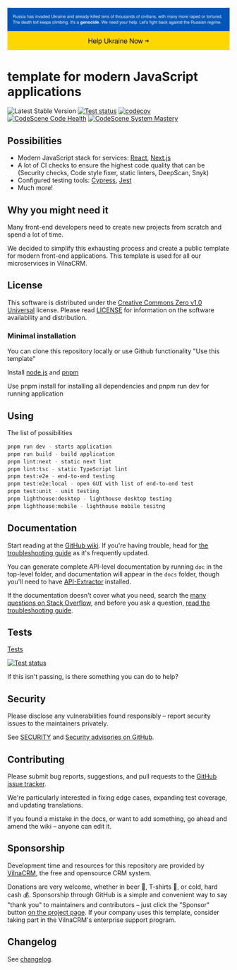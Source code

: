 [![SWUbanner](./public/supportUkraine.svg)](https://supportukrainenow.org/)

# template for modern JavaScript applications

![Latest Stable Version](https://poser.pugx.org/VilnaCRM-Org/frontend-ssr-template/v/stable.svg)
[![Test status](https://github.com/VilnaCRM-Org/frontend-ssr-template/workflows/Tests/badge.svg)](https://github.com/VilnaCRM-Org/frontend-ssr-template/actions)
[![codecov](https://codecov.io/gh/VilnaCRM-Org/frontend-ssr-template/branch/main/graph/badge.svg?token=J3SGCHIFD5)](https://codecov.io/gh/VilnaCRM-Org/frontend-ssr-template)
[![CodeScene Code Health](https://codescene.io/projects/39799/status-badges/code-health)](https://codescene.io/projects/39799)
[![CodeScene System Mastery](https://codescene.io/projects/39799/status-badges/system-mastery)](https://codescene.io/projects/39799)

## Possibilities

- Modern JavaScript stack for services: [React](https://react.dev/), [Next.js](https://nextjs.org/)
- A lot of CI checks to ensure the highest code quality that can be
  (Security checks, Code style fixer, static linters, DeepScan, Snyk)
- Configured testing tools: [Cypress](https://www.cypress.io/), [Jest](https://jestjs.io/)
- Much more!

## Why you might need it

Many front-end developers need to create new projects from scratch and spend a lot of time.

We decided to simplify this exhausting process and create a public template for modern
front-end applications. This template is used for all our microservices in VilnaCRM.

## License

This software is distributed under the
[Creative Commons Zero v1.0 Universal](https://creativecommons.org/publicdomain/zero/1.0/deed) license.
Please read [LICENSE](https://github.com/VilnaCRM-Org/frontend-ssr-template/blob/main/LICENSE) for information
on the software availability and distribution.

### Minimal installation

You can clone this repository locally or use Github functionality "Use this template"

Install [node.js](https://nodejs.org/en/) and [pnpm](https://pnpm.io/)

Use pnpm install for installing all dependencies and pnpm run dev for running application

## Using

The list of possibilities

```bash
pnpm run dev - starts application
pnpm run build - build application
pnpm lint:next - static next lint
pnpm lint:tsc - static TypeScript lint
pnpm test:e2e - end-to-end testing
pnpm test:e2e:local - open GUI with list of end-to-end test
pnpm test:unit - unit testing
pnpm lighthouse:desktop - lighthouse desktop testing
pnpm lighthouse:mobile - lighthouse mobile tesitng
```

## Documentation

Start reading at the [GitHub wiki](https://github.com/VilnaCRM-Org/frontend-ssr-template/wiki).
If you're having trouble, head for
[the troubleshooting guide](https://github.com/VilnaCRM-Org/frontend-ssr-template/wiki/Troubleshooting)
as it's frequently updated.

You can generate complete API-level documentation by running `doc` in the top-level
folder, and documentation will appear in the `docs` folder, though you'll need to have
[API-Extractor](https://api-extractor.com/) installed.

If the documentation doesn't cover what you need, search the
[many questions on Stack Overflow](http://stackoverflow.com/questions/tagged/vilnacrm),
and before you ask a question,
[read the troubleshooting guide](https://github.com/VilnaCRM-Org/frontend-ssr-template/wiki/Troubleshooting).

## Tests

[Tests](https://github.com/VilnaCRM-Org/frontend-ssr-template/actions)

[![Test status](https://github.com/VilnaCRM-Org/frontend-ssr-template/workflows/Tests/badge.svg)](https://github.com/VilnaCRM-Org/frontend-ssr-template/actions)

If this isn't passing, is there something you can do to help?

## Security

Please disclose any vulnerabilities found responsibly – report security issues to the maintainers privately.

See
[SECURITY](https://github.com/VilnaCRM-Org/frontend-ssr-template/tree/main/SECURITY.md)
and
[Security advisories on GitHub](https://github.com/VilnaCRM-Org/frontend-ssr-template/security).

## Contributing

Please submit bug reports, suggestions, and pull requests to the
[GitHub issue tracker](https://github.com/VilnaCRM-Org/frontend-ssr-template/issues).

We're particularly interested in fixing edge cases, expanding test coverage,
and updating translations.

If you found a mistake in the docs, or want to add something, go ahead and
amend the wiki – anyone can edit it.

## Sponsorship

Development time and resources for this repository are provided by
[VilnaCRM](https://vilnacrm.com/),
the free and opensource CRM system.

Donations are very welcome, whether in beer 🍺, T-shirts 👕, or cold, hard cash 💰.
Sponsorship through GitHub is a simple and convenient way to say "thank you" to
maintainers and contributors – just click the "Sponsor" button
[on the project page](https://github.com/VilnaCRM-Org/frontend-ssr-template).
If your company uses this template, consider taking part in the VilnaCRM's enterprise support program.

## Changelog

See [changelog](CHANGELOG.md).
